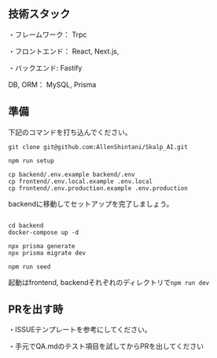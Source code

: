 ## 技術スタック

・フレームワーク： Trpc


・フロントエンド： React, Next.js, 


・バックエンド: Fastify


DB, ORM： MySQL, Prisma


## 準備
下記のコマンドを打ち込んでください。


`git clone git@github.com:AllenShintani/Skalp_AI.git`



```
npm run setup

cp backend/.env.example backend/.env
cp frontend/.env.local.example .env.local
cp frontend/.env.production.example .env.production
```

backendに移動してセットアップを完了しましょう。
```

cd backend
docker-compose up -d

npx prisma generate
npx prisma migrate dev

npm run seed
```

起動はfrontend, backendそれぞれのディレクトリで`npm run dev`


## PRを出す時
・ISSUEテンプレートを参考にしてください。


・手元でQA.mdのテスト項目を試してからPRを出してください
